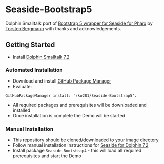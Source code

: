 # Seaside-Bootstrap5
Dolphin Smalltalk port of [Bootstrap 5 wrapper for Seaside for Pharo](https://github.com/astares/Seaside-Bootstrap5) by [Torsten Bergmann](https://github.com/astares) with thanks and acknowledgements.

## Getting Started
* Install [Dolphin Smalltalk 7.2](https://github.com/dolphinsmalltalk/Dolphin)

### Automated Installation
* Download and install [GitHub Package Manager](https://github.com/rko281/GitHub)
* Evaluate:
```
GitHubPackageManager install: 'rko281/Seaside-Bootstrap5'.
```
* All required packages and prerequisites will be downloaded and installed
* Once installation is complete the Demo will be started


### Manual Installation
* This repository should be cloned/downloaded to your image directory
* Follow manual installation instructions for [Seaside for Dolphin 7.2](https://github.com/rko281/Seaside)
* Install package `Seaside-Bootstrap4` - this will load all required prerequisites and start the Demo
